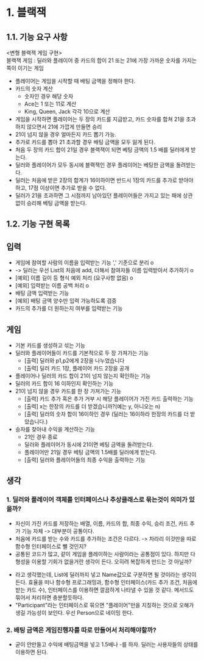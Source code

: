 # 1. 블랙잭
## 1.1. 기능 요구 사항
<변형 블랙잭 게임 구현>  
블랙잭 게임 : 딜러와 플레이어 중 카드의 합이 21 또는 21에 가장 가까운 숫자를 가지는 쪽이 이기는 게임  
- 플레이어는 게임을 시작할 때 배팅 금액을 정해야 한다.
- 카드의 숫자 계산
  - 숫자인 경우 해당 숫자
  - Ace는 1 또는 11로 계산
  - King, Queen, Jack 각각 10으로 계산
- 게임을 시작하면 플레이어는 두 장의 카드를 지급받고, 카드 숫자를 합쳐 21을 초과하지 않으면서 21에 가깝게 만들면 승리
- 21이 넘지 않을 경우 얼마든지 카드 뽑기 가능.
- 추가로 카드를 뽑아 21 초과할 경우 배팅 금액을 모두 잃게 된다.
- 처음 두 장의 카드 합이 21일 경우 블랙잭이 되면 베팅 금액의 1.5 배를 딜러에게 받는다.
- 딜러와 플레이어가 모두 동시에 블랙잭인 경우 플레이어는 베팅한 금액을 돌려받는다.
- 딜러는 처음에 받은 2장의 합계가 16이하이면 반드시 1장의 카드를 추가로 받야야 하고, 17점 이상이면 추가로 받을 수 없다.
- 딜러가 21을 초과하면 그 시점까지 남아있던 플레이어들은 가지고 있는 패에 상관 없이 승리해 베팅 금액을 받는다.

## 1.2. 기능 구현 목록
## 입력
- 게임에 참여할 사람의 이름을 입력받는 기능 ',' 기준으로 분리 o 
- -> 딜러는 우선 List의 처음에 add, 더해서 참여자들 이름 입력받아서 추가하기 o 
- [예외] 이름 길이 등 형식 예외 처리 (요구사항 없음) o
- [예외] 입력받는 이름 공백 처리 o
- 배팅 금액 입력받는 기능
- [예외] 배팅 금액 양수만 입력 가능하도록 검증
- 카드의 추가를 더 원하는지 여부를 입력받는 기능
## 게임
- 기본 카드를 생성하고 섞는 기능
- 딜러와 플레이어들이 카드를 기본적으로 두 장 가져가는 기능
  - [출력] 딜러와 p1,p2에게 2장을 나누었습니다
  - [출력] 딜러 카드 1장, 플레이어 카드 2장을 공개
- 플레이어나 딜러의 카드 합이 21이 넘지 않는지 확인하는 기능
- 딜러의 카드 합이 16 이하인지 확인하는 기능
- 21이 넘지 않을 경우 카드를 한 장 가져가는 기능
  - [출력] 카드 추가 혹은 추가 거부 시 해당 플레이어가 가진 카드 출력하는 기능
  - [출력] x는 한장의 카드를 더 받겠습니까?(예는 y, 아니오는 n)
  - [출력] 딜러의 숫자 합이 16이하인 경우 (딜러는 16이하라 한장의 카드를 더 받았습니다.)
- 승자를 찾아내 수익을 계산하는 기능
  - 21인 경우 종료
  - 딜러와 플레이어가 동시에 21이면 베팅 금액을 돌려받는다.
  - 플레이어만 21일 경우 베팅 금액의 1.5배를 딜러에게 받는다.
  - [출력] 딜러와 플레이어들의 최종 수익을 출력하는 기능

## 생각
### 1. 딜러와 플레이어 객체를 인터페이스나 추상클래스로 묶는것이 의미가 있을까?
- 자신이 가진 카드를 저장하는 배열, 이름, 카드의 합, 최종 수익, 승리 조건, 카드 추가 기능 자체 -> 대부분이 공통이다.
- 처음에 카드를 받는 수와 카드를 추가하는 조건은 다르다. -> 차라리 이것만을 따로 함수형 인터페이스로 뺄 것인지?
- 공통된 코드가 많고, 같이 게임을 플레이하는 사람이라는 공통점이 있다. 하지만 다형성을 이용할 기회가 없을거란 생각이 든다. 오히려 복잡하게 만드는 것 아닐까?
+ 라고 생각했는데, List<Person>에 딜러까지 넣고 Name값으로 구분하면 될 것이라는 생각이 든다. 효율을 떠나 함수형 프로그래밍과, 
함수형 인터페이스(카드 추가 조건, 처음에 받는 카드 수), 인터페이스를 이용하면 깔끔하게 나타낼 수 있을 것 같다. 메서드도 묶어서 처리하면 충분할듯하다. 
+ "Participant"라는 인터페이스로 묶으면 "플레이어"만을 지칭하는 것으로 오해가 생길 가능성이 보인다. 우선 Person으로 네이밍 한다.
### 2. 배팅 금액은 게임진행자를 따로 만들어서 처리해야할까?
- 굳이 안만들고 수익에 배팅금액을 넣고 1.5배나 -를 하자. 딜러는 사용자들의 상태를 이용하면 된다.